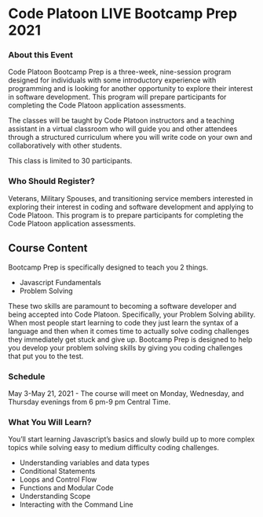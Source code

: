 # Code Platoon LIVE Bootcamp Prep 2021
### About this Event
Code Platoon Bootcamp Prep is a three-week, nine-session program designed for individuals with some introductory experience with programming and is looking for another opportunity to explore their interest in software development. This program will prepare participants for completing the Code Platoon application assessments.

The classes will be taught by Code Platoon instructors and a teaching assistant in a virtual classroom who will guide you and other attendees through a structured curriculum where you will write code on your own and collaboratively with other students.

This class is limited to 30 participants.

### Who Should Register?

Veterans, Military Spouses, and transitioning service members interested in exploring their interest in coding and software development and applying to Code Platoon. This program is to prepare participants for completing the Code Platoon application assessments.

## Course Content

Bootcamp Prep is specifically designed to teach you 2 things.

* Javascript Fundamentals
* Problem Solving

These two skills are paramount to becoming a software developer and being accepted into Code Platoon. Specifically, your Problem Solving ability. When most people start learning to code they just learn the syntax of a language and then when it comes time to actually solve coding challenges they immediately get stuck and give up. Bootcamp Prep is designed to help you develop your problem solving skills by giving you coding challenges that put you to the test.

### Schedule

May 3-May 21, 2021 - The course will meet on Monday, Wednesday, and Thursday evenings from 6 pm-9 pm Central Time.

### What You Will Learn?

You’ll start learning Javascript’s basics and slowly build up to more complex topics while solving easy to medium difficulty coding challenges.

* Understanding variables and data types
* Conditional Statements
* Loops and Control Flow
* Functions and Modular Code
* Understanding Scope
* Interacting with the Command Line
